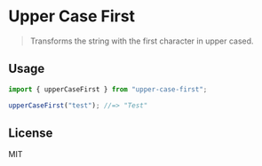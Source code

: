 # Upper Case First

> Transforms the string with the first character in upper cased.

## Usage

```js
import { upperCaseFirst } from "upper-case-first";

upperCaseFirst("test"); //=> "Test"
```

## License

MIT
